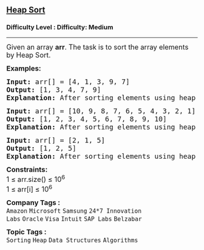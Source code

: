 <h2><a href="https://www.geeksforgeeks.org/problems/heap-sort/1?page=1&company=Accolite,MakeMyTrip,Walmart,Goldman%20Sachs,Oracle,Qualcomm,Wipro,TCS,Infosys,Accenture&status=unsolved,attempted&sprint=a663236c31453b969852f9ea22507634&sortBy=submissions">Heap Sort</a></h2><h3>Difficulty Level : Difficulty: Medium</h3><hr><div class="problems_problem_content__Xm_eO"><p><span style="font-size: 18px;">Given an array&nbsp;<strong>arr</strong>. The task is to sort the array elements by Heap Sort.</span></p>
<p><span style="font-size: 18px;"><strong>Examples:</strong></span></p>
<pre><span style="font-size: 18px;"><strong>Input: </strong>arr[] = [4, 1, 3, 9, 7]
<strong>Output: </strong>[1, 3, 4, 7, 9]<strong>
Explanation: </strong>After sorting elements using heap sort, elements will be in order as 1,3,4,7,9.</span>
</pre>
<pre><span style="font-size: 18px;"><strong>Input: </strong>arr[] = [10, 9, 8, 7, 6, 5, 4, 3, 2, 1]
<strong>Output: </strong>[1, 2, 3, 4, 5, 6, 7, 8, 9, 10]<strong>
Explanation: </strong>After sorting elements using heap sort, elements will be in order as 1, 2,3,4,5,6,7,8,9,10.<br></span></pre>
<pre><span style="font-size: 18px;"><strong>Input: </strong>arr[] = [2, 1, 5]
<strong>Output: </strong>[1, 2, 5]<strong>
Explanation: </strong>After sorting elements using heap sort, elements will be in order as 1,2,5,</span></pre>
<p><span style="font-size: 18px;"><strong>Constraints:</strong><br>1 ≤ arr.size() ≤ 10<sup>6</sup><br>1 ≤ arr[i] ≤ 10<sup>6</sup></span></p></div><p><span style=font-size:18px><strong>Company Tags : </strong><br><code>Amazon</code>&nbsp;<code>Microsoft</code>&nbsp;<code>Samsung</code>&nbsp;<code>24*7 Innovation Labs</code>&nbsp;<code>Oracle</code>&nbsp;<code>Visa</code>&nbsp;<code>Intuit</code>&nbsp;<code>SAP Labs</code>&nbsp;<code>Belzabar</code>&nbsp;<br><p><span style=font-size:18px><strong>Topic Tags : </strong><br><code>Sorting</code>&nbsp;<code>Heap</code>&nbsp;<code>Data Structures</code>&nbsp;<code>Algorithms</code>&nbsp;